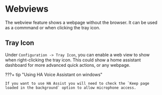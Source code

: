 # Webviews

The webview feature shows a webpage without the browser. It can be used as a commmand or when clicking the tray icon.

## Tray Icon

Under `Configuration -> Tray Icon`, you can enable a web view to show when right-clicking the tray icon. This could show a home assistant dashboard for more advanced quick actions, or any webpage.

???+ tip "Using HA Voice Assistant on windows"

    If you want to use HA Assist you will need to check the `Keep page loaded in the background` option to allow microphone access.
